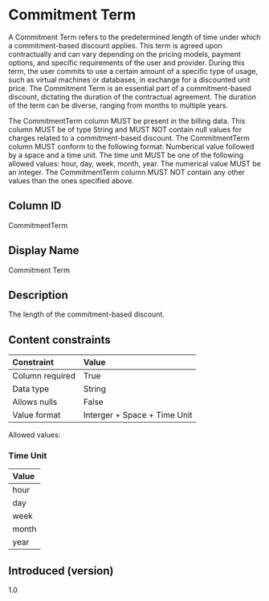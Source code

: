 # Commitment Term

A Commitment Term refers to the predetermined length of time under which a commitment-based discount applies. This term is agreed upon contractually and can vary depending on the pricing models, payment options, and specific requirements of the user and provider. During this term, the user commits to use a certain amount of a specific type of usage, such as virtual machines or databases, in exchange for a discounted unit price. The Commitment Term is an essential part of a commitment-based discount, dictating the duration of the contractual agreement. The duration of the term can be diverse, ranging from months to multiple years.

The CommitmentTerm column MUST be present in the billing data. This column MUST be of type String and MUST NOT contain null values for charges related to a commitment-based discount. The CommitmentTerm column MUST conform to the following format: Numberical value followed by a space and a time unit. The time unit MUST be one of the following allowed values: hour, day, week, month, year. The numerical value MUST be an integer. The CommitmentTerm column MUST NOT contain any other values than the ones specified above.

## Column ID

CommitmentTerm

## Display Name

Commitment Term

## Description

The length of the commitment-based discount.

## Content constraints

|    Constraint   |      Value      |
|:----------------|:----------------|
| Column required | True            |
| Data type       | String          |
| Allows nulls    | False           |
| Value format    | Interger + Space + Time Unit|

Allowed values:

### Time Unit

| Value |
| :---- |
| hour  |
| day   |
| week  |
| month |
| year  |

## Introduced (version)

1.0
